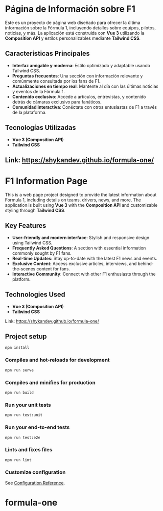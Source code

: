 # Página de Información sobre F1

Este es un proyecto de página web diseñado para ofrecer la última información sobre la Fórmula 1, incluyendo detalles sobre equipos, pilotos, noticias, y más. La aplicación está construida con **Vue 3** utilizando la **Composition API** y estilos personalizables mediante **Tailwind CSS**.

## Características Principales
- **Interfaz amigable y moderna**: Estilo optimizado y adaptable usando Tailwind CSS.
- **Preguntas frecuentes**: Una sección con información relevante y comúnmente consultada por los fans de F1.
- **Actualizaciones en tiempo real**: Mantente al día con las últimas noticias y eventos de la Fórmula 1.
- **Contenido exclusivo**: Accede a artículos, entrevistas, y contenido detrás de cámaras exclusivo para fanáticos.
- **Comunidad interactiva**: Conéctate con otros entusiastas de F1 a través de la plataforma.

## Tecnologías Utilizadas
- **Vue 3 (Composition API)**
- **Tailwind CSS**

Link: https://shykandev.github.io/formula-one/
---

# F1 Information Page

This is a web page project designed to provide the latest information about Formula 1, including details on teams, drivers, news, and more. The application is built using **Vue 3** with the **Composition API** and customizable styling through **Tailwind CSS**.

## Key Features
- **User-friendly and modern interface**: Stylish and responsive design using Tailwind CSS.
- **Frequently Asked Questions**: A section with essential information commonly sought by F1 fans.
- **Real-time Updates**: Stay up-to-date with the latest F1 news and events.
- **Exclusive Content**: Access exclusive articles, interviews, and behind-the-scenes content for fans.
- **Interactive Community**: Connect with other F1 enthusiasts through the platform.

## Technologies Used
- **Vue 3 (Composition API)**
- **Tailwind CSS**

Link: https://shykandev.github.io/formula-one/

## Project setup
```
npm install
```

### Compiles and hot-reloads for development
```
npm run serve
```

### Compiles and minifies for production
```
npm run build
```

### Run your unit tests
```
npm run test:unit
```

### Run your end-to-end tests
```
npm run test:e2e
```

### Lints and fixes files
```
npm run lint
```

### Customize configuration
See [Configuration Reference](https://cli.vuejs.org/config/).
# formula-one
